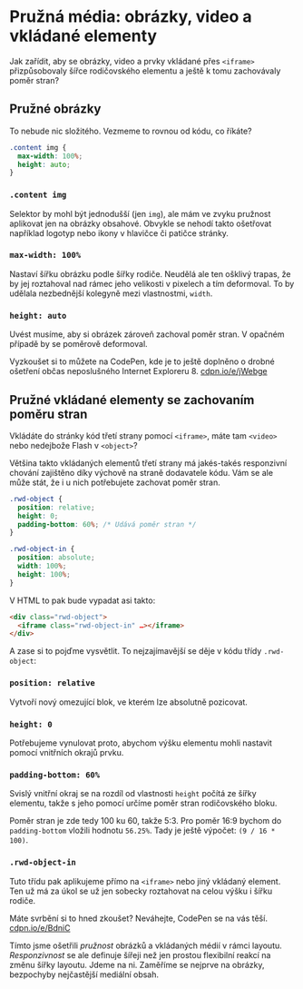 # Pružná média: obrázky, video a vkládané elementy

Jak zařídit, aby se obrázky, video a prvky vkládané přes `<iframe>` přizpůsobovaly šířce rodičovského elementu a ještě k tomu zachovávaly poměr stran?

## Pružné obrázky

To nebude nic složitého. Vezmeme to rovnou od kódu, co říkáte?

```css
.content img {
  max-width: 100%;
  height: auto;
}
```

### `.content img`

Selektor by mohl být jednodušší (jen `img`), ale mám ve zvyku pružnost aplikovat jen na obrázky obsahové. Obvykle se nehodí takto ošetřovat například logotyp nebo ikony v hlavičce či patičce stránky.


### `max-width: 100%`

Nastaví šířku obrázku podle šířky rodiče. Neudělá ale ten ošklivý trapas, že by jej roztahoval nad rámec jeho velikosti v pixelech a tím deformoval. To by udělala nezbednější kolegyně mezi vlastnostmi, `width`.

### `height: auto` 

Uvést musíme, aby si obrázek zároveň zachoval poměr stran. V opačném případě by se poměrově deformoval.

Vyzkoušet si to můžete na CodePen, kde je to ještě doplněno o drobné ošetření  občas neposlušného Internet Exploreru 8. [cdpn.io/e/jWebge](http://codepen.io/machal/pen/jWebge)


## Pružné vkládané elementy se zachovaním poměru stran

Vkládáte do stránky kód třetí strany pomocí `<iframe>`, máte tam `<video>` nebo nedejbože Flash v `<object>`?

Většina takto vkládaných elementů třetí strany má jakés-takés responzivní chování zajištěno díky výchově na straně dodavatele kódu. Vám se ale může stát, že i u nich potřebujete zachovat poměr stran. 

```css
.rwd-object {
  position: relative;
  height: 0;
  padding-bottom: 60%; /* Udává poměr stran */
}

.rwd-object-in {
  position: absolute;
  width: 100%;
  height: 100%;
}
```

V HTML to pak bude vypadat asi takto:

```html
<div class="rwd-object">
  <iframe class="rwd-object-in" …></iframe>
</div>
```

A zase si to pojďme vysvětlit. To nejzajímavější se děje v kódu třídy `.rwd-object`:

### `position: relative` 

Vytvoří nový omezující blok, ve kterém lze absolutně pozicovat.

### `height: 0`

Potřebujeme vynulovat proto, abychom výšku elementu mohli nastavit pomocí vnitřních okrajů prvku. 

### `padding-bottom: 60%`

Svislý vnitřní okraj se na rozdíl od vlastnosti `height` počítá ze šířky elementu, takže s jeho pomocí určíme poměr stran rodičovského bloku.

Poměr stran je zde tedy 100 ku 60, takže 5:3. Pro poměr 16:9 bychom do `padding-bottom` vložili hodnotu `56.25%`. Tady je ještě výpočet: `(9 / 16 * 100)`.

### `.rwd-object-in` 

Tuto třídu pak aplikujeme přímo na `<iframe>` nebo jiný vkládaný element. Ten už má za úkol se už jen sobecky roztahovat na celou výšku i šířku rodiče.

Máte svrbění si to hned zkoušet?  Neváhejte, CodePen se na vás těší. [cdpn.io/e/BdniC](http://codepen.io/machal/pen/BdniC)

Tímto jsme ošetřili *pružnost* obrázků a vkládaných médií v rámci layoutu. *Responzivnost* se ale definuje šířeji než jen prostou flexibilní reakcí na změnu šířky layoutu. Jdeme na ni. Zaměříme se nejprve na obrázky, bezpochyby nejčastější mediální obsah. 
